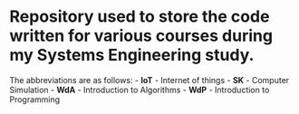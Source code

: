 # Repository used to store the code written for various courses during my Systems Engineering study.

The abbreviations are as follows:
 	- **IoT** - Internet of things
 	- **SK** - Computer Simulation
 	- **WdA** - Introduction to Algorithms
 	- **WdP** - Introduction to Programming
  
